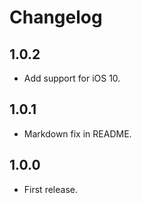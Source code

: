 # Changelog

## 1.0.2
* Add support for iOS 10.

## 1.0.1
* Markdown fix in README.

## 1.0.0
* First release.
